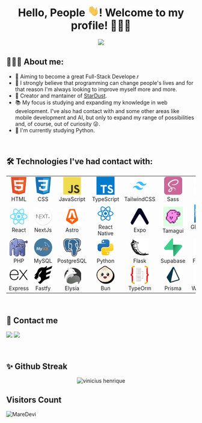 <h1 align="center">Hello, People <img src=".github/img/waving-hand.gif" width="30px" height="30px">! Welcome to my profile! 👨🏻‍💻</h1>

<p align="center">
<img  width="550" src="https://user-images.githubusercontent.com/93893533/184554797-594c3dcc-62f8-4433-bd70-f6f51be038af.gif" />
</p>
 
## 👨🏻‍🦱 About me:
<ul>
  <li>🔭 Aiming to become a great Full-Stack Develope.r</li>
  <li>🤝 I strongly believe that programming can change people's lives and for that reason I'm always looking to improve myself more and more.</li>
  <li>🚀 Creator and mantainer of <a href="/stardust.com">StarDust</a>.</li>
  <li>📚 My focus is studying and expanding my knowledge in web development. I've also had contact with and some other areas like mobile development and AI, but only to expand my range of possibilities and, of course, out of curiosity 😜.</li>
  <li>🐍 I'm currently studying Python.</li>
</ul>

<br/>

## 🛠️ Technologies I've had contact with:

<table>
  <tr>
    <td align="center" width="96">
      <a href="https://developer.mozilla.org/en-US/docs/Web/HTML">
        <img src=".github/img/html5.svg" width="48" height="48" alt="HTML" />
      </a>
      <span>HTML</span>
    </td>
    <td align="center" width="96">
      <a href="https://developer.mozilla.org/en-US/docs/Web/CSS">
        <img src=".github/img/css3.svg" width="48" height="48" alt="CSS" />
      </a>
      <span>CSS</span>
    </td>
    <td align="center" width="96">
      <a href="https://developer.mozilla.org/en-US/docs/Web/JavaScript">
        <img src=".github/img/javascript.svg" width="48" height="48" alt="JavaScript" />
      </a>
      <span>JavaScript</span>
    </td>
    <td align="center" width="96">
      <a href="https://www.typescriptlang.org/">
        <img src=".github/img/typescript.svg" width="48" height="48" alt="TypeScript" />
      </a>
      <span>TypeScript</span>
    </td>
    <td align="center" width="96">
      <a href="https://tailwindcss.com/">
        <img src=".github/img/tailwindcss.jpg" width="48" height="48" alt="TailwindCSS" />
      </a>
      <span>TailwindCSS</span>
    </td>
    <td align="center" width="96">
      <a href="https://sass.com/">
        <img src=".github/img/sass.svg" width="48" height="48" alt="Sass" />
      </a>
      <span>Sass</span>
    </td>
    <td align="center" width="96">
      <a href="https://tailwindcss.com/">
        <img src=".github/img/htmx.png" width="48" height="48" alt="TailwindCSS" />
      </a>
      <span>HTMX</span>
    </td>
     <td align="center" width="96">
      <a href="https://tailwindcss.com/">
        <img src=".github/img/bootstrap.svg" width="48" height="48" alt="BootStrap" />
      </a>
      <span>Boostrap</span>
    </td>
  </tr>
  <tr>
     <td align="center" width="96">
      <a href="https://reactjs.org/">
        <img src=".github/img/react.svg" width="48" height="48" alt="React" />
      </a>
      <span>React</span>
    </td>
    <td align="center" width="96">
      <a href="https://nextjs.org/">
        <img src=".github/img/nextjs.png" width="48" height="48" alt="NextJs" />
      </a>
      <span>NextJs</span>
    </td>
     <td align="center" width="96">
      <a href="https://angular.io/">
        <img src=".github/img/astro.svg" width="48" height="48" alt="Astro" />
      </a>
      <span>Astro</span>
    </td>
    <td align="center" width="96">
      <a href="https://angular.io/">
        <img src=".github/img/react-native.svg" width="48" height="48" alt="React Native" />
      </a>
      <span>React Native</span>
    </td>
    <td align="center" width="96">
      <a href="https://angular.io/">
        <img src=".github/img/expo.svg" width="48" height="48" alt="Expo" />
      </a>
      <span>Expo</span>
    </td>
    <td align="center" width="96">
      <a href="https://angular.io/">
        <img src=".github/img/tamagui.png" width="52" height="52" alt="Tamagui" />
      </a>
      <span>Tamagui</span>
    </td>
    <td align="center" width="96">
      <a href="https://angular.io/">
        <img src=".github/img/gluestack.svg" width="48" height="48" alt="Gluestack UI" />
      </a>
      <span>GlueStack UI</span>
    </td>
    <td align="center" width="96">
      <a href="https://angular.io/">
        <img src=".github/img/styled-components.png" width="48" height="48" alt="Styled Components" />
      </a>
      <span>Styled Components</span>
    </td>
  </tr>
  <tr>
    <td align="center" width="96">
      <a href="https://www.php.net/">
        <img src=".github/img/php.png" width="48" height="48" alt="PHP" />
      </a>
      <span>PHP</span>
    </td>
      <td align="center" width="96">
      <a href="https://www.mysql.com/">
        <img src=".github/img/mysql.png" width="48" height="48" alt="PHP" />
      </a>
      <span>MySQL</span>
    </td>
    <td align="center" width="96">
      <a href="https://git-scm.com/">
        <img src=".github/img/postgresql.svg" width="48" height="48" alt="PostgreSQL" />
      </a>
      <span>PostgreSQL</span>
    </td>
    <td align="center" width="96">
      <a href="https://github.com/JohnPetros">
        <img src=".github/img/python.svg" width="48" height="48" alt="Python" />
      </a>
      <span>Python</span>
    </td>
    <td align="center" width="96">
      <a href="https://code.visualstudio.com/">
        <img src=".github/img/flask.svg" width="48" height="48" alt="Flask" />
      </a>
      <span>Flask</span>
    </td>
    <td align="center" width="96">
      <a href="https://insomnia.rest/">
        <img src=".github/img/supabase.svg" width="48" height="48" alt="Supabase" />
      </a>
      <span>Supabase</span>
    </td>
    <td align="center" width="96">
      <a href="https://www.figma.com/">
        <img src=".github/img/firebase.svg" width="48" height="48" alt="Firebase" />
      </a>
      <span>Firebase</span>
    </td>
     <td align="center" width="96">
      <a href="https://www.figma.com/">
        <img src=".github/img/docker.svg" width="48" height="48" alt="Docker" />
      </a>
      <span>Docker</span>
    </td>
  </tr>
  <tr>
     <td align="center" width="96">
      <a href="https://www.php.net/">
        <img src=".github/img/expressjs.svg" width="48" height="48" alt="Express Js" />
      </a>
      <span>Express</span>
    </td>
     <td align="center" width="96">
      <a href="https://www.php.net/">
        <img src=".github/img/fastify.svg" width="48" height="48" alt="PHP" />
      </a>
      <span>Fastfy</span>
    </td>
     <td align="center" width="96">
      <a href="https://www.php.net/">
        <img src=".github/img/elysia.svg" width="48" height="48" alt="PHP" />
      </a>
      <span>Elysia</span>
    </td>
     <td align="center" width="96">
      <a href="https://www.php.net/">
        <img src=".github/img/bun.svg" width="48" height="48" alt="PHP" />
      </a>
      <span>Bun</span>
    </td>
     <td align="center" width="96">
      <a href="https://www.php.net/">
        <img src=".github/img/typeorm.png" width="48" height="48" alt="Type Orm" />
      </a>
      <span>TypeOrm</span>
    </td>
     <td align="center" width="96">
      <a href="https://www.php.net/">
        <img src=".github/img/prisma.svg" width="48" height="48" alt="Prisma" />
      </a>
      <span>Prisma</span>
    </td>
    <td align="center" width="96">
      <a href="https://www.php.net/">
        <img src=".github/img/webpack.svg" width="48" height="48" alt="PHP" />
      </a>
      <span>Webpack</span>
    </td>
      <td align="center" width="96">
      <a href="https://www.php.net/">
        <img src=".github/img/figma.svg" width="48" height="48" alt="PHP" />
      </a>
      <span>Figma</span>
    </td>
  </tr>
</table>
 
<br/>

## 📲 Contact me
  <a href = "mailto:joaopcarvalho.cds@gmail.com"><img src="https://img.shields.io/badge/Gmail-D14836?style=for-the-badge&logo=gmail&logoColor=white" target="_blank"></a>
  <a href="https://www.linkedin.com/in/jo%C3%A3o-pedro-carvalho-dos-santos-42a0ab222/" target="_blank"><img src="https://img.shields.io/badge/-LinkedIn-%230077B5?style=for-the-badge&logo=linkedin&logoColor=white" target="_blank"></a>
   
<br/>

## ✨ Github Streak

<div align="center">
<img height="180em"src="https://github-readme-streak-stats.herokuapp.com/?user=johnpetros&theme=dark" alt="vinicius henrique"/>
</div>

## Visitors Count
![MareDevi](https://count.getloli.com/get/@johnpetros?theme=moebooru-h)  
